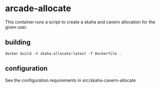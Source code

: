 # arcade-allocate

This container runs a script to create a skaha and cavern allocation for the given user.

## building

```
docker build -t skaha-allocate:latest -f Dockerfile .
```
## configuration

See the configuration requirements in src/skaha-cavern-allocate
